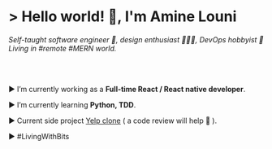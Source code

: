 <h1 align="left">> Hello world! 👋, I'm Amine Louni</h1>
<h6 align="left">Self-taught software engineer 🥑, design enthusiast 👨🏽‍🎨, DevOps hobbyist 🐳 Living in #remote #MERN world.</h6>
<br/>



 

▶ I’m currently working  as a **Full-time React / React native developer**.

▶ I’m currently learning **Python, TDD**.

▶ Current side project [Yelp clone](https://github.com/amine-louni/yelp-clone-api) ( a code review will help 🚀 ).

▶ #LivingWithBits
